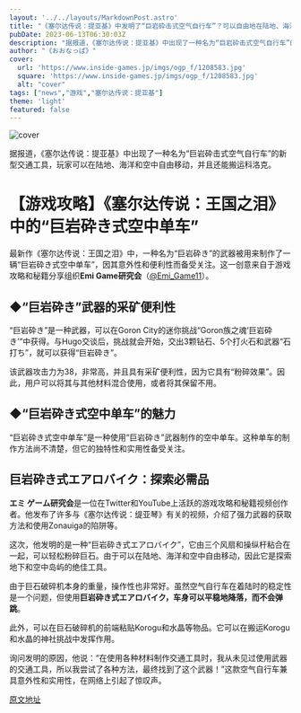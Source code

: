```yaml
---
layout: '../../layouts/MarkdownPost.astro'
title: "《塞尔达传说：提亚基》中发明了“巨岩砕击式空气自行车”？可以自由地在陆地、海洋和空中移动，还能搬运科洛克！"
pubDate: 2023-06-13T06:30:03Z
description: "据报道，《塞尔达传说：提亚基》中出现了一种名为“巨岩砕击式空气自行车”的新型交通工具，玩家可以在陆地、海洋和空中自由移动，并且还能搬运科洛克。"
author: "《おおなっぱ》"
cover:
  url: 'https://www.inside-games.jp/imgs/ogp_f/1208583.jpg'
  square: 'https://www.inside-games.jp/imgs/ogp_f/1208583.jpg'
  alt: "cover"
tags: ["news","游戏","塞尔达传说：提亚基"]
theme: 'light'
featured: false
---
```


![cover](https://www.inside-games.jp/imgs/ogp_f/1208583.jpg)

据报道，《塞尔达传说：提亚基》中出现了一种名为“巨岩砕击式空气自行车”的新型交通工具，玩家可以在陆地、海洋和空中自由移动，并且还能搬运科洛克。

# 【游戏攻略】《塞尔达传说：王国之泪》中的“巨岩砕き式空中单车”

最新作《塞尔达传说：王国之泪》中，一种名为“巨岩砕き”的武器被用来制作了一辆“巨岩砕き式空中单车”，因其意外性和便利性而备受关注。这一创意来自于游戏攻略和秘籍分享组织<b>Emi Game研究会</b>（<a target="_blank" rel="noopener noreferrer nofollow" href="https://twitter.com/Emi_Game11">@Emi_Game11</a>）。

## ◆“巨岩砕き”武器的采矿便利性

“巨岩砕き”是一种武器，可以在Goron City的迷你挑战“Goron族之魂‘巨岩砕き’”中获得。与Hugo交谈后，挑战就会开始，交出3颗钻石、5个打火石和武器“石打ち”，就可以获得“巨岩砕き”。

该武器攻击力为38，非常高，并且具有采矿便利性，因为它具有“粉碎效果”。因此，用户可以将其与其他材料混合使用，或者将其保留不用。

## ◆“巨岩砕き式空中单车”的魅力

“巨岩砕き式空中单车”是一种使用“巨岩砕き”武器制作的空中单车。这种单车的制作方法尚不清楚，但它的独特性和实用性备受关注。
## 巨岩砕き式エアロバイク：探索必需品

<b>エミ ゲーム研究会</b>是一位在Twitter和YouTube上活跃的游戏攻略和秘籍视频创作者。他发布了许多与《塞尔达传说：缇亚琴》有关的视频，介绍了强力武器的获取方法和使用Zonauiga的陷阱等。

这次，他发明的是一种“巨岩砕き式エアロバイク”，它由三个风扇和操纵杆粘合在一起，可以轻松粉碎巨石。由于可以在陆地、海洋和空中自由移动，因此它是探索地下和空中岛屿的绝佳工具。

由于巨石破碎机本身的重量，操作性也非常好。虽然空气自行车在着陆时的稳定性是一个问题，但使用<b>巨岩砕き式エアロバイク，车身可以平稳地降落，而不会弹跳</b>。

此外，可以在巨石破碎机的前端粘贴Korogu和水晶等物品。它可以在搬运Korogu和水晶的神社挑战中发挥作用。

询问发明的原因，他说：“在使用各种材料制作交通工具时，我从未见过使用武器的交通工具，所以我尝试了各种方法，最终找到了这个武器！”这款空气自行车兼具意外性和实用性，在网络上引起了惊叹声。

  [原文地址](https://www.inside-games.jp/article/2023/06/13/146544.html)